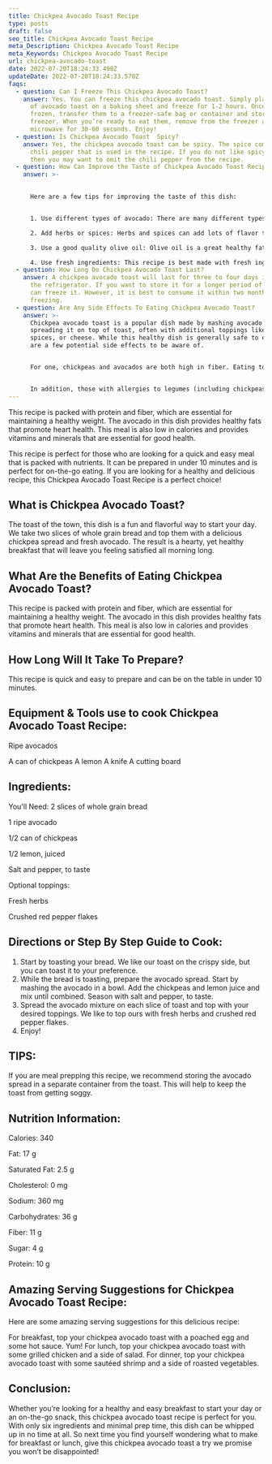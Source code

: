```yaml
---
title: Chickpea Avocado Toast Recipe
type: posts
draft: false
seo_title: Chickpea Avocado Toast Recipe
meta_Description: Chickpea Avocado Toast Recipe
meta_Keywords: Chickpea Avocado Toast Recipe
url: chickpea-avocado-toast
date: 2022-07-20T18:24:33.498Z
updateDate: 2022-07-20T18:24:33.570Z
faqs:
  - question: Can I Freeze This Chickpea Avocado Toast?
    answer: Yes. You can freeze this chickpea avocado toast. Simply place the slices
      of avocado toast on a baking sheet and freeze for 1-2 hours. Once they are
      frozen, transfer them to a freezer-safe bag or container and store in the
      freezer. When you’re ready to eat them, remove from the freezer and
      microwave for 30-60 seconds. Enjoy!
  - question: Is Chickpea Avocado Toast  Spicy?
    answer: Yes, the chickpea avocado toast can be spicy. The spice comes from the
      chili pepper that is used in the recipe. If you do not like spicy food,
      then you may want to omit the chili pepper from the recipe.
  - question: How Can Improve the Taste of Chickpea Avocado Toast Recipe?
    answer: >-
      

      Here are a few tips for improving the taste of this dish:


      1. Use different types of avocado: There are many different types of avocados, and each one has its own unique flavor. Try using different varieties to see which ones you like best with chickpea avocado toast.

      2. Add herbs or spices: Herbs and spices can add lots of flavor to dishes without adding any extra calories or unhealthy ingredients. Try adding some fresh herbs or spices to your chickpea avocado toast recipe to give it a boost of flavor.

      3. Use a good quality olive oil: Olive oil is a great healthy fat to use in cooking, but not all olive oils are created equal. Be sure to use good quality olive oil for the best results.

      4. Use fresh ingredients: This recipe is best made with fresh ingredients. If you can, try to use fresh lemons, avocados, and chickpeas for the best flavor.
  - question: How Long Do Chickpea Avocado Toast Last?
    answer: A chickpea avocado toast will last for three to four days if stored in
      the refrigerator. If you want to store it for a longer period of time, you
      can freeze it. However, it is best to consume it within two months of
      freezing.
  - question: Are Any Side Effects To Eating Chickpea Avocado Toast?
    answer: >-
      Chickpea avocado toast is a popular dish made by mashing avocado and
      spreading it on top of toast, often with additional toppings like herbs,
      spices, or cheese. While this healthy dish is generally safe to eat, there
      are a few potential side effects to be aware of.


      For one, chickpeas and avocados are both high in fiber. Eating too much fiber can lead to digestive issues like gas, bloating, and constipation. If you experience any of these symptoms after eating chickpea avocado toast, try reducing the amount of each ingredient you use or add more liquid (water or broth) to your meal to help soften the AVOCADO impact.


      In addition, those with allergies to legumes (including chickpeas) or tree fruits (like avocados) should avoid this dish. If you’re not sure if you have an allergy to either of these ingredients, it’s best to speak with a doctor or allergist before consuming chickpea avocado toast.
---
```

This recipe is packed with protein and fiber, which are essential for maintaining a healthy weight. The avocado in this dish provides healthy fats that promote heart health. This meal is also low in calories and provides vitamins and minerals that are essential for good health.

This recipe is perfect for those who are looking for a quick and easy meal that is packed with nutrients. It can be prepared in under 10 minutes and is perfect for on-the-go eating. If you are looking for a healthy and delicious recipe, this Chickpea Avocado Toast Recipe is a perfect choice!

## **What is Chickpea Avocado Toast?**

The toast of the town, this dish is a fun and flavorful way to start your day. We take two slices of whole grain bread and top them with a delicious chickpea spread and fresh avocado. The result is a hearty, yet healthy breakfast that will leave you feeling satisfied all morning long.

## **What Are the Benefits of Eating Chickpea Avocado Toast?**

This recipe is packed with protein and fiber, which are essential for maintaining a healthy weight. 
The avocado in this dish provides healthy fats that promote heart health. 
This meal is also low in calories and provides vitamins and minerals that are essential for good health.

## **How Long Will It Take To Prepare?**

This recipe is quick and easy to prepare and can be on the table in under 10 minutes.

## **Equipment & Tools use to cook Chickpea Avocado Toast Recipe:**


Ripe avocados

A can of chickpeas
A lemon
A knife
A cutting board

## **Ingredients:**

You'll Need:
2 slices of whole grain bread

1 ripe avocado

1/2 can of chickpeas

1/2 lemon, juiced

Salt and pepper, to taste

Optional toppings: 

Fresh herbs 

Crushed red pepper flakes 

## **Directions or Step By Step Guide to Cook:**

1. Start by toasting your bread. We like our toast on the crispy side, but you can toast it to your preference.
2. While the bread is toasting, prepare the avocado spread. Start by mashing the avocado in a bowl. Add the chickpeas and lemon juice and mix until combined. Season with salt and pepper, to taste.
3. Spread the avocado mixture on each slice of toast and top with your desired toppings. We like to top ours with fresh herbs and crushed red pepper flakes.
4. Enjoy!

## **TIPS:**

If you are meal prepping this recipe, we recommend storing the avocado spread in a separate container from the toast. This will help to keep the toast from getting soggy.

## **Nutrition Information:**

Calories: 340

Fat: 17 g

Saturated Fat: 2.5 g

Cholesterol: 0 mg

Sodium: 360 mg

Carbohydrates: 36 g

Fiber: 11 g 

Sugar: 4 g 

Protein: 10 g 

## **Amazing Serving Suggestions for Chickpea Avocado Toast Recipe:**

Here are some amazing serving suggestions for this delicious recipe:

For breakfast, top your chickpea avocado toast with a poached egg and some hot sauce. Yum!
For lunch, top your chickpea avocado toast with some grilled chicken and a side of salad.
For dinner, top your chickpea avocado toast with some sautéed shrimp and a side of roasted vegetables.

## **Conclusion:**

Whether you’re looking for a healthy and easy breakfast to start your day or an on-the-go snack, this chickpea avocado toast recipe is perfect for you. With only six ingredients and minimal prep time, this dish can be whipped up in no time at all. So next time you find yourself wondering what to make for breakfast or lunch, give this chickpea avocado toast a try we promise you won’t be disappointed!